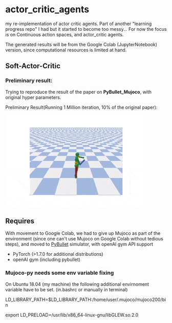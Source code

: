 # actor_critic_agents
my re-implementation of actor critic agents. Part of another "learning progress repo" I had but it started to become too messy... For now the focus is on Continuous action spaces, and actor_critic agents.

The generated results will be from the Google Colab (JupyterNotebook) version, since computational resources is limited at hand.

## Soft-Actor-Critic

### Preliminary result:

Trying to reproduce the result of the paper on **PyBullet_Mujoco**, with original hyper parameters. 

Preliminary Result(Running 1 Million iteration, 10% of the original paper):


![](./latest_run.gif)


## Requires 
With movement to Google Colab, we had to give up Mujoco as part of the environment (since one can't use Mujoco on Google Colab without tedious steps), and moved to [PyBullet](https://pybullet.org/wordpress/) simulator, with openAI gym API support


* PyTorch (>1.7.0 for additional distributions)
* openAI gym (including pybullet)

### Mujoco-py needs some env variable fixing
On Ubuntu 18.04 (my machine) the following additional envirnoment variable have to be set.
(in.bashrc or manually in terminal)

LD_LIBRARY_PATH=$LD_LIBRARY_PATH:/home/user/.mujoco/mujoco200/bin


export LD_PRELOAD=/usr/lib/x86_64-linux-gnu/libGLEW.so.2.0
